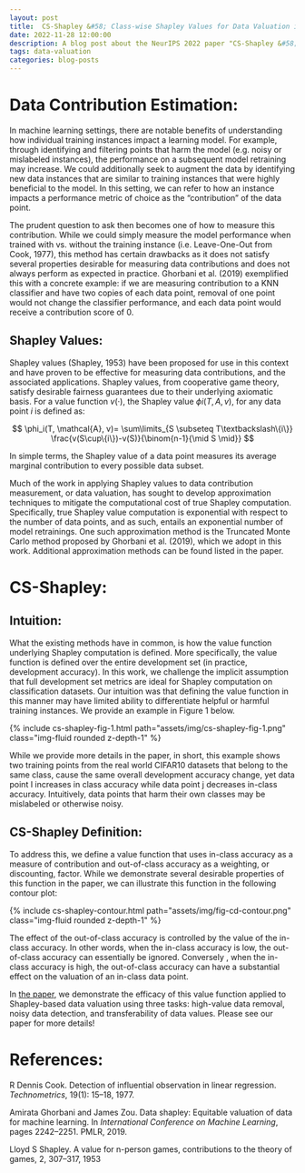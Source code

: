 ```yaml
---
layout: post
title:  CS-Shapley &#58; Class-wise Shapley Values for Data Valuation in Classification
date: 2022-11-28 12:00:00
description: A blog post about the NeurIPS 2022 paper "CS-Shapley &#58; Class-wise Shapley Values for Data Valuation in Classification"
tags: data-valuation
categories: blog-posts
---
```

      
# Data Contribution Estimation:
In machine learning settings, there are notable benefits of understanding how individual training instances impact a learning model. For example, through identifying and filtering points that harm the model (e.g. noisy or mislabeled instances), the performance on a subsequent model retraining may increase. We could additionally seek to augment the data by identifying new data instances that are similar to training instances that were highly beneficial to the model. In this setting, we can refer to how an instance impacts a performance metric of choice as the “contribution” of the data point.

The prudent question to ask then becomes one of how to measure this contribution. While we could simply measure the model performance when trained with vs. without the training instance (i.e. Leave-One-Out from Cook, 1977), this method has certain drawbacks as it does not satisfy several properties desirable for measuring data contributions and does not always perform as expected in practice. Ghorbani et al. (2019) exemplified this with a concrete example: if we are measuring contribution to a KNN classifier and have two copies of each data point, removal of one point would not change the classifier performance, and each data point would receive a contribution score of $0$. 

## Shapley Values: 
Shapley values (Shapley, 1953) have been proposed for use in this context and have proven to be effective for measuring data contributions, and the associated applications. Shapley values, from cooperative game theory, satisfy desirable fairness guarantees due to their underlying axiomatic basis. For a value function $v(·)$, the Shapley value $\phi i(T, A, v)$, for any data point $i$ is defined as:

$$
\phi_i(T, \mathcal{A}, v)= \sum\limits_{S \subseteq T\textbackslash\{i\}} \frac{v(S\cup\{i\})-v(S)}{\binom{n-1}{\mid S \mid}}
$$

In simple terms, the Shapley value of a data point measures its average marginal contribution to every possible data subset.

Much of the work in applying Shapley values to data contribution measurement, or data valuation, has sought to develop approximation techniques to mitigate the computational cost of true Shapley computation. Specifically, true Shapley value computation is exponential with respect to the number of data points, and as such, entails an exponential number of model retrainings. One such approximation method is the Truncated Monte Carlo method proposed by Ghorbani et al. (2019), which we adopt in this work. Additional approximation methods can be found listed in the paper.

# CS-Shapley: 
## Intuition:
What the existing methods have in common, is how the value function underlying Shapley computation is defined. More specifically, the value function is defined over the entire development set (in practice, development accuracy). In this work, we challenge the implicit assumption that full development set metrics are ideal for Shapley computation on classification datasets. Our intuition was that defining the value function in this manner may have limited ability to differentiate helpful or harmful training instances. We provide an example in Figure 1 below.

{% include cs-shapley-fig-1.html path="assets/img/cs-shapley-fig-1.png" class="img-fluid rounded z-depth-1" %}

While we provide more details in the paper, in short, this example shows two training points from the real world CIFAR10 datasets that belong to the same class, cause the same overall development accuracy change, yet data point I increases in class accuracy while data point j decreases in-class accuracy. Intuitively, data points that harm their own classes may be mislabeled or otherwise noisy.	

## CS-Shapley Definition:

To address this, we define a value function that uses in-class accuracy as a measure of contribution and out-of-class accuracy as a weighting, or discounting, factor. While we demonstrate several desirable properties of this function in the paper, we can illustrate this function in the following contour plot:

{% include cs-shapley-contour.html path="assets/img/fig-cd-contour.png" class="img-fluid rounded z-depth-1" %}

The effect of the out-of-class accuracy is controlled by the value of the in-class accuracy. In other words, when the in-class accuracy is low, the out-of-class accuracy can essentially be ignored. Conversely , when the in-class accuracy is high, the out-of-class accuracy can have a substantial effect on the valuation of an in-class data point.

In [the paper](https://arxiv.org/pdf/2211.06800.pdf), we demonstrate the efficacy of this value function applied to Shapley-based data valuation using three tasks: high-value data removal, noisy data detection, and transferability of data values. Please see our paper for more details!

# References: 

R Dennis Cook. Detection of influential observation in linear regression. *Technometrics*, 19(1):
15–18, 1977.

Amirata Ghorbani and James Zou. Data shapley: Equitable valuation of data for machine
learning. In *International Conference on Machine Learning*, pages 2242–2251. PMLR, 2019.

Lloyd S Shapley. A value for n-person games, contributions to the theory of games, 2, 307–317, 1953
